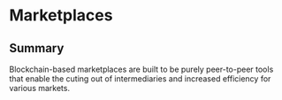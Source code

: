 # Marketplaces

## Summary

Blockchain-based marketplaces are built to be purely peer-to-peer tools that enable the cuting out of intermediaries and increased efficiency for various markets.

